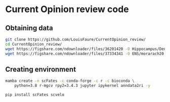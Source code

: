 # Current Opinion review code

## Obtaining data

```bash
git clone https://github.com/LouisFaure/CurrentOpinion_review/
cd CurrentOpinion_review/
wget https://figshare.com/ndownloader/files/36201420 -O Hippocampus/DentateGyrus.loom
wget https://figshare.com/ndownloader/files/37334341 -O ENS/morarach20.h5ad
```

## Creating environment

```bash
mamba create -n scFates -c conda-forge -c r -c bioconda \
    python=3.8 r-mgcv rpy2=3.4.3 jupyter ipykernel anndata2ri -y

pip install scFates scvelo
```